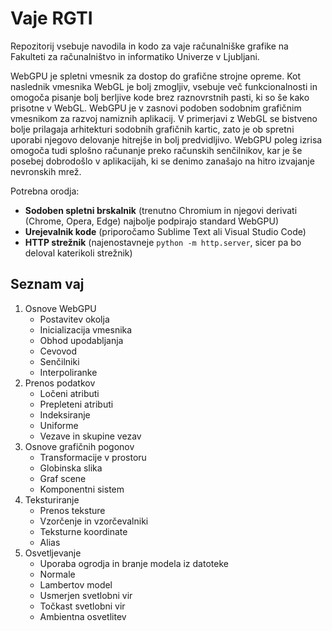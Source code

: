 # Vaje RGTI

Repozitorij vsebuje navodila in kodo za vaje računalniške grafike na Fakulteti
za računalništvo in informatiko Univerze v Ljubljani.

WebGPU je spletni vmesnik za dostop do grafične strojne opreme. Kot naslednik
vmesnika WebGL je bolj zmogljiv, vsebuje več funkcionalnosti in omogoča pisanje
bolj berljive kode brez raznovrstnih pasti, ki so še kako prisotne v WebGL.
WebGPU je v zasnovi podoben sodobnim grafičnim vmesnikom za razvoj namiznih
aplikacij. V primerjavi z WebGL se bistveno bolje prilagaja arhitekturi sodobnih
grafičnih kartic, zato je ob spretni uporabi njegovo delovanje hitrejše in
bolj predvidljivo. WebGPU poleg izrisa omogoča tudi splošno računanje preko
računskih senčilnikov, kar je še posebej dobrodošlo v aplikacijah, ki se denimo
zanašajo na hitro izvajanje nevronskih mrež.

Potrebna orodja:
- **Sodoben spletni brskalnik** (trenutno Chromium in njegovi derivati (Chrome,
Opera, Edge) najbolje podpirajo standard WebGPU)
- **Urejevalnik kode** (priporočamo Sublime Text ali Visual Studio Code)
- **HTTP strežnik** (najenostavneje `python -m http.server`, sicer pa bo deloval
katerikoli strežnik)

## Seznam vaj

1. Osnove WebGPU
    - Postavitev okolja
    - Inicializacija vmesnika
    - Obhod upodabljanja
    - Cevovod
    - Senčilniki
    - Interpoliranke
2. Prenos podatkov
    - Ločeni atributi
    - Prepleteni atributi
    - Indeksiranje
    - Uniforme
    - Vezave in skupine vezav
3. Osnove grafičnih pogonov
    - Transformacije v prostoru
    - Globinska slika
    - Graf scene
    - Komponentni sistem
4. Teksturiranje
    - Prenos teksture
    - Vzorčenje in vzorčevalniki
    - Teksturne koordinate
    - Alias
5. Osvetljevanje
    - Uporaba ogrodja in branje modela iz datoteke
    - Normale
    - Lambertov model
    - Usmerjen svetlobni vir
    - Točkast svetlobni vir
    - Ambientna osvetlitev
